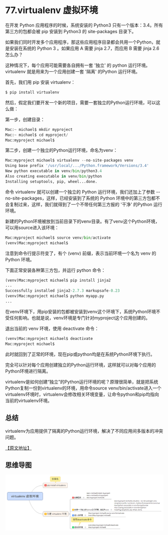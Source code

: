 # 77.virtualenv 虚拟环境

在开发 Python 应用程序的时候，系统安装的 Python3 只有一个版本：3.4。所有第三方的包都会被 pip 安装到 Python3 的 site-packages 目录下。

如果我们同时开发多个应用程序，那这些应用程序目录都会共用一个Python，就是安装在系统的 Python 3 。如果应用 A 需要 jinja 2.7，而应用 B 需要 jinja 2.6怎么办？

这种情况下，每个应用可能需要各自拥有一套 '独立' 的 python 运行环境。virtualenv 就是用来为一个应用创建一套 '隔离' 的Python 运行环境。

首先，我们用 pip 安装 virtualenv：
````python
$ pip install virtualenv
````

然后，假定我们要开发一个新的项目，需要一套独立的Python运行环境，可以这么做：

第一步，创建目录：

````python
Mac:~ michael$ mkdir myproject
Mac:~ michael$ cd myproject/
Mac:myproject michael$
````

第二步，创建一个独立的Python运行环境，命名为venv：

````python
Mac:myproject michael$ virtualenv --no-site-packages venv
Using base prefix '/usr/local/.../Python.framework/Versions/3.4'
New python executable in venv/bin/python3.4
Also creating executable in venv/bin/python
Installing setuptools, pip, wheel...done.
````

命令 virtualenv 就可以创建一个独立的 Python 运行环境，我们还加上了参数 --no-site-packages，这样，已经安装到了系统的 Python 环境中的第三方包都不会复制过来，这样，我们就得到了一个不带任何第三方报的 '干净' 的Python 运行环境。

新建的Python环境被放到当前目录下的venv目录。有了venv这个Python环境，可以用source进入该环境：

````python
Mac:myproject michael$ source venv/bin/activate
(venv)Mac:myproject michael$
````

注意到命令行提示符变了，有个 (venv) 前缀，表示当前环境一个名为 venv 的Python 环境。

下面正常安装各种第三方包，并运行 python 命令：
````python
(venv)Mac:myproject michael$ pip install jinja2
...
Successfully installed jinja2-2.7.3 markupsafe-0.23
(venv)Mac:myproject michael$ python myapp.py
...
````
在venv环境下，用pip安装的包都被安装到venv这个环境下，系统Python环境不受任何影响。也就是说，venv环境是专门针对myproject这个应用创建的。

退出当前的 venv 环境，使用 deactivate 命令：
````python
(venv)Mac:myproject michael$ deactivate 
Mac:myproject michael$
````

此时就回到了正常的环境，现在pip或python均是在系统Python环境下执行。

完全可以针对每个应用创建独立的Python运行环境，这样就可以对每个应用的Python环境进行隔离。

virtualenv是如何创建“独立”的Python运行环境的呢？原理很简单，就是把系统Python复制一份到virtualenv的环境，用命令source venv/bin/activate进入一个virtualenv环境时，virtualenv会修改相关环境变量，让命令python和pip均指向当前的virtualenv环境。

## 总结
virtualenv为应用提供了隔离的Python运行环境，解决了不同应用间多版本的冲突问题。

[【原文地址】](https://www.liaoxuefeng.com/wiki/0014316089557264a6b348958f449949df42a6d3a2e542c000/001432712108300322c61f256c74803b43bfd65c6f8d0d0000)

## 思维导图
![virtualenv 虚拟环境](../images/virtualenv虚拟环境.png)

